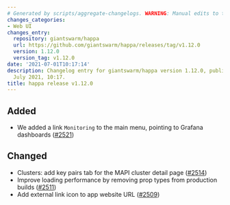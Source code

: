 ```yaml
---
# Generated by scripts/aggregate-changelogs. WARNING: Manual edits to this files will be overwritten.
changes_categories:
- Web UI
changes_entry:
  repository: giantswarm/happa
  url: https://github.com/giantswarm/happa/releases/tag/v1.12.0
  version: 1.12.0
  version_tag: v1.12.0
date: '2021-07-01T10:17:14'
description: Changelog entry for giantswarm/happa version 1.12.0, published on 01
  July 2021, 10:17.
title: happa release v1.12.0
---
```


## Added

- We added a link `Monitoring` to the main menu, pointing to Grafana dashboards ([#2521](https://github.com/giantswarm/happa/pull/2521))

## Changed

- Clusters: add key pairs tab for the MAPI cluster detail page ([#2514](https://github.com/giantswarm/happa/pull/2514))
- Improve loading performance by removing prop types from production builds ([#2511](https://github.com/giantswarm/happa/pull/2511))
- Add external link icon to app website URL ([#2509](https://github.com/giantswarm/happa/pull/2509))

